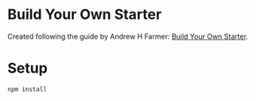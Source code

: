 Build Your Own Starter
======================

Created following the guide by Andrew H Farmer: [Build Your Own Starter][byos].

[byos]: http://andrewhfarmer.com/build-your-own-starter

# Setup

```bash
npm install
```
